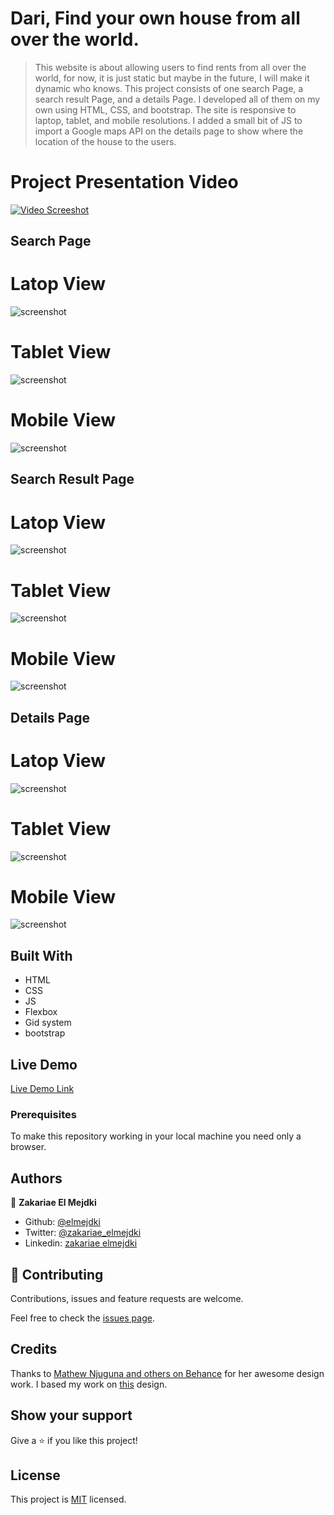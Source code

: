 # Dari, Find your own house from all over the world.

> This website is about allowing users to find rents from all over the world, for now, it is just static but maybe in the future, I will make it dynamic who knows. This project consists of one search Page, a search result Page, and a details Page. I developed all of them on my own using HTML, CSS, and bootstrap. The site is responsive to laptop, tablet, and mobile resolutions. I added a small bit of JS to import a Google maps API on the details page to show where the location of the house to the users.

# Project Presentation Video
[![Video Screeshot](assets/capstone_video.png)](https://www.loom.com/share/beee0f6800164db99338b8dbf696f0fc)

## Search Page
# Latop View
![screenshot](assets/laptop_view.png)

# Tablet View
![screenshot](assets/tablet_view.png)

# Mobile View
![screenshot](assets/mobile_view.png)

## Search Result Page
# Latop View
![screenshot](assets/rs_laptop_view.png)

# Tablet View
![screenshot](assets/rs_tablet_view.png)

# Mobile View
![screenshot](assets/rs_mobile_view.png)

## Details Page
# Latop View
![screenshot](assets/details_laptop_view.png)

# Tablet View
![screenshot](assets/details_tablet_view.png)

# Mobile View
![screenshot](assets/details_mobile_view.png)

## Built With

- HTML
- CSS
- JS
- Flexbox
- Gid system
- bootstrap

## Live Demo

[Live Demo Link](https://raw.githack.com/elmejdki/HC_Capstone_Project/create_darieverywhere_website/index.html)

### Prerequisites
To make this repository working in your local machine you need only a browser.

## Authors

👤 **Zakariae El Mejdki**

- Github: [@elmejdki](https://github.com/elmejdki)
- Twitter: [@zakariae_elmejdki](https://twitter.com/0ca7848f87ab470)
- Linkedin: [zakariae elmejdki](https://www.linkedin.com/in/zakariae-el-mejdki-644898139/)

## 🤝 Contributing

Contributions, issues and feature requests are welcome.

Feel free to check the [issues page](https://github.com/elmejdki/HC_Capstone_Project/issues).

## Credits

Thanks to [Mathew Njuguna and others on Behance](https://www.behance.net/mathewnjuguna) for her awesome design work. I based my work on  [this](https://www.behance.net/gallery/25563385/PatashuleKE) design.

## Show your support

Give a ⭐️ if you like this project!

## License

This project is [MIT](lic.url) licensed.
